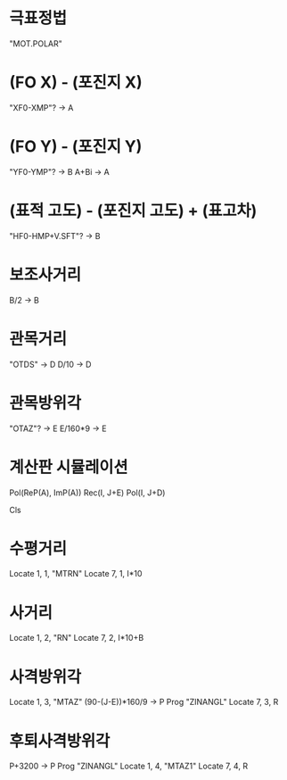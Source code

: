 
# 극표정법
&quot;MOT.POLAR&quot;

# (FO X) - (포진지 X)
&quot;XF0-XMP&quot;? -&gt; A

# (FO Y) - (포진지 Y)
&quot;YF0-YMP&quot;? -&gt; B
A+Bi -&gt; A

# (표적 고도) - (포진지 고도) + (표고차)
&quot;HF0-HMP+V.SFT&quot;? -&gt; B
# 보조사거리
B/2 -&gt; B

# 관목거리
&quot;OTDS&quot; -&gt; D
D/10 -&gt; D

# 관목방위각
&quot;OTAZ&quot;? -&gt; E
E/160*9 -&gt; E

# 계산판 시뮬레이션
Pol(ReP(A), ImP(A))
Rec(I, J+E)
Pol(I, J+D)

Cls

# 수평거리
Locate 1, 1, &quot;MTRN&quot;
Locate 7, 1, I*10

# 사거리
Locate 1, 2, &quot;RN&quot;
Locate 7, 2, I*10+B

# 사격방위각
Locate 1, 3, &quot;MTAZ&quot;
(90-(J-E))*160/9 -&gt; P
Prog &quot;ZINANGL&quot;
Locate 7, 3, R

# 후퇴사격방위각
P+3200 -&gt; P
Prog &quot;ZINANGL&quot;
Locate 1, 4, &quot;MTAZ1&quot;
Locate 7, 4, R
